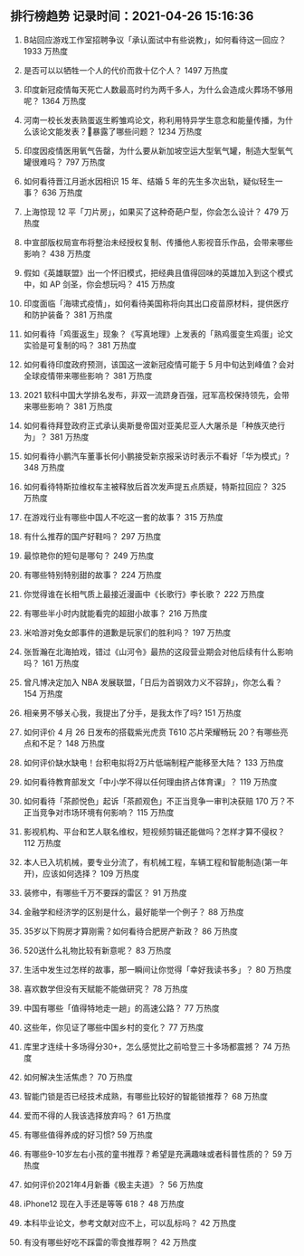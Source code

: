 
## 排行榜趋势 记录时间：2021-04-26 15:16:36
  
  1. B站回应游戏工作室招聘争议「承认面试中有些说教」，如何看待这一回应？ 1933 万热度
    
  2. 是否可以以牺牲一个人的代价而救十亿个人？ 1497 万热度
    
  3. 印度新冠疫情每天死亡人数最高时约为两千多人，为什么会造成火葬场不够用呢？ 1364 万热度
    
  4. 河南一校长发表熟蛋返生孵雏鸡论文，称利用特异学生意念和能量传播，为什么该论文能发表？暴露了哪些问题？ 1234 万热度
    
  5. 印度因疫情医用氧气告罄，为什么要从新加坡空运大型氧气罐，制造大型氧气罐很难吗？ 797 万热度
    
  6. 如何看待晋江月逝水因相识 15 年、结婚 5 年的先生多次出轨，疑似轻生一事？ 636 万热度
    
  7. 上海惊现 12 平「刀片房」，如果买了这种奇葩户型，你会怎么设计？ 479 万热度
    
  8. 中宣部版权局宣布将整治未经授权复制、传播他人影视音乐作品，会带来哪些影响？ 438 万热度
    
  9. 假如《英雄联盟》出一个怀旧模式，把经典且值得回味的英雄加入到这个模式中，如 AP 剑圣，你会想玩吗？ 415 万热度
    
  10. 印度面临「海啸式疫情」，如何看待美国称将向其出口疫苗原材料，提供医疗和防护装备？ 381 万热度
    
  11. 如何看待「鸡蛋返生」现象？《写真地理》上发表的「熟鸡蛋变生鸡蛋」论文实验是可复制的吗？ 381 万热度
    
  12. 如何看待印度政府预测，该国这一波新冠疫情可能于 5 月中旬达到峰值？会对全球疫情带来哪些影响？ 381 万热度
    
  13. 2021 软科中国大学排名发布，非双一流跻身百强，冠军高校保持领先，会带来哪些影响？ 381 万热度
    
  14. 如何看待拜登政府正式承认奥斯曼帝国对亚美尼亚人大屠杀是「种族灭绝行为」？ 381 万热度
    
  15. 如何看待小鹏汽车董事长何小鹏接受新京报采访时表示不看好「华为模式」? 348 万热度
    
  16. 如何看待特斯拉维权车主被释放后首次发声提五点质疑，特斯拉回应？ 325 万热度
    
  17. 在游戏行业有哪些中国人不吃这一套的故事？ 315 万热度
    
  18. 有什么推荐的国产好鞋吗？ 297 万热度
    
  19. 最惊艳你的短句是哪句？ 249 万热度
    
  20. 有哪些特别特别甜的故事？ 224 万热度
    
  21. 你觉得谁在长相气质上最接近漫画中《长歌行》李长歌？ 222 万热度
    
  22. 有哪些半小时内就能看完的超甜小故事？ 216 万热度
    
  23. 米哈游对兔女郎事件的道歉是玩家们的胜利吗？ 197 万热度
    
  24. 张哲瀚在北海拍戏，错过《山河令》最热的这段营业期会对他后续有什么影响吗？ 161 万热度
    
  25. 曾凡博决定加入 NBA 发展联盟，「日后为首钢效力义不容辞」，你怎么看？ 154 万热度
    
  26. 相亲男不够关心我，我提出了分手，是我太作了吗? 151 万热度
    
  27. 如何评价 4 月 26 日发布的搭载紫光虎贲 T610 芯片荣耀畅玩 20？有哪些亮点和不足？ 148 万热度
    
  28. 如何评价缺水缺电！台积电拟将2万片低端制程产能移至大陆？ 133 万热度
    
  29. 如何看待教育部发文「中小学不得以任何理由挤占体育课」？ 119 万热度
    
  30. 如何看待「茶颜悦色」起诉「茶颜观色」不正当竞争一审判决获赔 170 万？不正当竞争对市场环境有何影响？ 115 万热度
    
  31. 影视机构、平台和艺人联名维权，短视频剪辑还能做吗？怎样才算不侵权？ 112 万热度
    
  32. 本人已入坑机械，要专业分流了，有机械工程，车辆工程和智能制造(第一年开)，应该如何选择？ 109 万热度
    
  33. 装修中，有哪些千万不要踩的雷区？ 91 万热度
    
  34. 金融学和经济学的区别是什么，最好能举一个例子？ 88 万热度
    
  35. 35岁以下购房才算刚需？如何看待合肥房产新政？ 86 万热度
    
  36. 520送什么礼物比较有新意呢？ 83 万热度
    
  37. 生活中发生过怎样的故事，那一瞬间让你觉得「幸好我读书多」？ 80 万热度
    
  38. 喜欢数学但没有天赋能不能做研究？ 78 万热度
    
  39. 中国有哪些「值得特地走一趟」的高速公路？ 77 万热度
    
  40. 这些年，你见证了哪些中国乡村的变化？ 77 万热度
    
  41. 库里才连续十多场得分30+，怎么感觉比之前哈登三十多场都震撼？ 74 万热度
    
  42. 如何解决生活焦虑？ 70 万热度
    
  43. 智能门锁是否已经技术成熟，有哪些比较好的智能锁推荐？ 68 万热度
    
  44. 爱而不得的人我该选择放弃吗？ 61 万热度
    
  45. 有哪些值得养成的好习惯? 59 万热度
    
  46. 有哪些9-10岁左右小孩的童书推荐？希望是充满趣味或者科普性质的？ 59 万热度
    
  47. 如何评价2021年4月新番《极主夫道》？ 56 万热度
    
  48. iPhone12 现在入手还是等等 618？ 48 万热度
    
  49. 本科毕业论文，参考文献对应不上，可以乱标吗？ 42 万热度
    
  50. 有没有哪些好吃不踩雷的零食推荐啊？ 42 万热度
    
